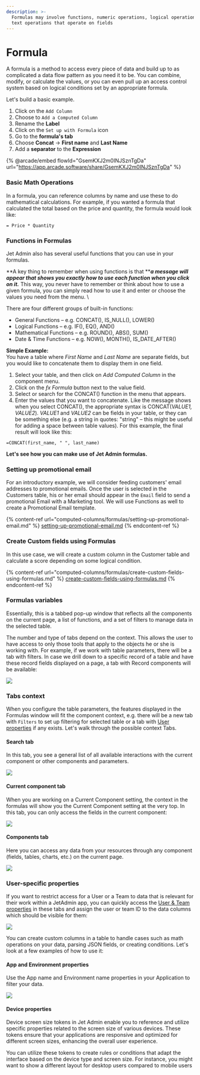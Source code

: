 ```yaml
---
description: >-
  Formulas may involve functions, numeric operations, logical operations, and
  text operations that operate on fields
---
```


# Formula

A formula is a method to access every piece of data and build up to as complicated a data flow pattern as you need it to be. You can combine, modify, or calculate the values, or you can even pull up an access control system based on logical conditions set by an appropriate formula.

Let's build a basic example.

1. Click on the `Add Column`
2. Choose to `Add a Computed Column`
3. Rename the **Label**
4. Click on the `Set up with Formula` icon
5. Go to the **formula's tab**
6. Choose **Concat** -> **First name** and **Last Name**
7. Add a **separator** to the **Expression**

{% @arcade/embed flowId="GsemKXJ2m0INJSznTgDa" url="https://app.arcade.software/share/GsemKXJ2m0INJSznTgDa" %}

### Basic Math Operations

In a formula, you can reference columns by name and use these to do mathematical calculations. For example, if you wanted a formula that calculated the total based on the price and quantity, the formula would look like:

```
= Price * Quantity
```

### Functions in Formulas

Jet Admin also has several useful functions that you can use in your formulas.

**A key thing to remember when using functions is that **_**a message will appear that shows you exactly how to use each function when you click on it.**_ This way, you never have to remember or think about how to use a given formula, you can simply read how to use it and enter or choose the values you need from the menu. \


There are four different groups of built-in functions:

* General Functions – e.g. CONCAT(), IS\_NULL(), LOWER()
* Logical Functions – e.g. IF(), EQ(), AND()
* Mathematical Functions – e.g. ROUND(), ABS(), SUM()
* Date & Time Functions – e.g. NOW(), MONTH(), IS\_DATE\_AFTER()

**Simple Example:**\
You have a table where _First Name_ and _Last Name_ are separate fields, but you would like to concatenate them to display them in one field.

1. Select your table, and then click on _Add Computed Column_ in the component menu.
2. Click on the _ƒx Formula_ button next to the value field.
3. Select or search for the CONCAT() function in the menu that appears.
4. Enter the values that you want to concatenate. Like the message shows when you select CONCAT(), the appropriate syntax is CONCAT(_VALUE1,_ _VALUE2_). _VALUE1_ and _VALUE2_ can be fields in your table, or they can be something else (e.g. a string in quotes: "string" – this might be useful for adding a space between table values). For this example, the final result will look like this:

```
=CONCAT(first_name, " ", last_name)
```

**Let's see how you can make use of Jet Admin formulas.**

### Setting up promotional email

For an introductory example, we will consider feeding customers' email addresses to promotional emails. Once the user is selected in the Customers table, his or her email should appear in the `Email` field to send a promotional Email with a Marketing tool. We will use Functions as well to create a Promotional Email template.

{% content-ref url="computed-columns/formulas/setting-up-promotional-email.md" %}
[setting-up-promotional-email.md](computed-columns/formulas/setting-up-promotional-email.md)
{% endcontent-ref %}

### Create Custom fields using Formulas

In this use case, we will create a custom column in the Customer table and calculate a score depending on some logical condition.

{% content-ref url="computed-columns/formulas/create-custom-fields-using-formulas.md" %}
[create-custom-fields-using-formulas.md](computed-columns/formulas/create-custom-fields-using-formulas.md)
{% endcontent-ref %}

### Formulas variables

Essentially, this is a tabbed pop-up window that reflects all the components on the current page, a list of functions, and a set of filters to manage data in the selected table.&#x20;

The number and type of tabs depend on the context. This allows the user to have access to only those tools that apply to the objects he or she is working with. For example, if we work with table parameters, there will be a tab with filters. In case we drill down to a specific record of a table and have these record fields displayed on a page, a tab with Record components will be available:&#x20;

![](../.gitbook/assets/testgif46.gif)

### Tabs context

When you configure the table parameters, the features displayed in the Formulas window will fit the component context, e.g. there will be a new tab with `Filters` to set up filtering for selected table or a tab with [User properties](security-and-privacy/user-and-team-properties.md) if any exists. Let's walk through the possible context Tabs.

#### Search tab

In this tab, you see a general list of all available interactions with the current component or other components and parameters.&#x20;

![](../.gitbook/assets/testgif54.gif)

#### Current component tab

When you are working on a Current Component setting, the context in the formulas will show you the Current Component setting at the very top. In this tab, you can only access the fields in the current component:

![](../.gitbook/assets/testgif55.gif)

#### Components tab

Here you can access any data from your resources through any component (fields, tables, charts, etc.) on the current page.

![](../.gitbook/assets/testgif56.gif)

### User-specific properties

If you want to restrict access for a User or a Team to data that is relevant for their work within a JetAdmin app, you can quickly access the [User & Team properties](security-and-privacy/user-and-team-properties.md) in these tabs and assign the user or team ID to the data columns which should be visible for them:&#x20;

![](../.gitbook/assets/testgif57.gif)

You can create custom columns in a table to handle cases such as math operations on your data, parsing JSON fields, or creating conditions. Let's look at a few examples of how to use it:

#### App and Environment properties

Use the App name and Environment name properties in your Application to filter your data.

&#x20;![](../.gitbook/assets/app1.jpg)

#### Device properties

Device screen size tokens in Jet Admin enable you to reference and utilize specific properties related to the screen size of various devices. These tokens ensure that your applications are responsive and optimized for different screen sizes, enhancing the overall user experience.

You can utilize these tokens to create rules or conditions that adapt the interface based on the device type and screen size. For instance, you might want to show a different layout for desktop users compared to mobile users

<figure><img src="../.gitbook/assets/image (945).png" alt=""><figcaption></figcaption></figure>
